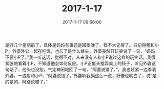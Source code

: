 ﻿---
title: 2017-1-17
date: 2017-1-17 06:56:00
tags:
categories: 爸爸
---
是好几个星期前了，具体是妈妈有事还是回家晚了，我不大记得了。只记得我和小P，外婆外公一起在吃饭，也忘了是什么缘头，外婆突然开玩笑说了一句，“妈妈不要小P了。”我一听这话，觉得不对，从来没有人和小P说过这样的玩笑话，我很紧张地看着小P，不知道他会如何反应。小P正低头摆弄桌上的筷子，听见外婆这句话了，他头也没抬，气定神闲地回了一句，“阿婆说错了。”。我也赶紧一边看着外婆，一边附和小P，“阿婆说错了。”外婆听我俩这么一说，好像也明白了，说“是的是的，阿婆说错了。”